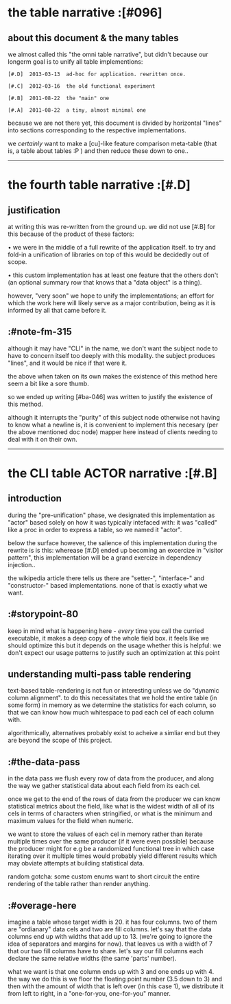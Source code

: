 # the table narrative :[#096]


## about this document & the many tables

we almost called this "the omni table narrative", but didn't because our
longerm goal is to unify all table implementions:

    [#.D]  2013-03-13  ad-hoc for application. rewritten once.

    [#.C]  2012-03-16  the old functional experiment

    [#.B]  2011-08-22  the "main" one

    [#.A]  2011-08-22  a tiny, almost minimal one

because we are not there yet, this document is divided by horizontal
"lines" into sections corresponding to the respective implementations.

we *certainly* want to make a [cu]-like feature comparison meta-table
(that is, a table about tables :P ) and then reduce these down to one..


----------------

# the fourth table narrative :[#.D]

## justification

at writing this was re-written from the ground up. we did not use
[#.B] for this because of the product of these factors:

  • we were in the middle of a full rewrite of the application itself.
    to try and fold-in a unification of libraries on top of this would
    be decidedly out of scope.

  • this custom implementation has at least one feature that the others
    don't (an optional summary row that knows that a "data object" is
    a thing).

however, "very soon" we hope to unify the implementations; an effort for
which the work here will likely serve as a major contribution, being as
it is informed by all that came before it.





## :#note-fm-315

although it may have "CLI" in the name, we don't want the subject node
to have to concern itself too deeply with this modality. the subject
produces "lines", and it would be nice if that were it.

the above when taken on its own makes the existence of this method here
seem a bit like a sore thumb.

so we ended up writing [#ba-046] was written to justify the existence
of this method.

although it interrupts the "purity" of this subject node otherwise not
having to know what a newline is, it is convenient to implement this
necesary (per the above mentioned doc node) mapper here instead of
clients needing to deal with it on their own.




----------------

# the CLI table ACTOR narrative :[#.B]

## introduction

during the "pre-unification" phase, we designated this implementation as
"actor" based solely on how it was typically intefaced with: it was
"called" like a proc in order to express a table, so we named it
"actor".

below the surface however, the salience of this implementation during
the rewrite is is this: wherease [#.D] ended up becoming an excercize in
"visitor pattern", this implementation will be a grand exercize in
dependency injection..

the wikipedia article there tells us there are "setter-", "interface-"
and "constructor-" based implementations. none of that is exactly what
we want.





## :#storypoint-80

keep in mind what is happening here - *every* time you call the curried
executable, it makes a deep copy of the whole field box. it feels like we
should optimize this but it depends on the usage whether this is helpful: we
don't expect our usage patterns to justify such an optimization at this point



## understanding multi-pass table rendering

text-based table-rendering is not fun or interesting unless we do
"dynamic column alignment". to do this necessitates that we hold the entire
table (in some form) in memory as we determine the statistics for each column,
so that we can know how much whitespace to pad each cel of each column with.

algorithmically, alternatives probably exist to acheive a simliar end but they
are beyond the scope of this project.



## :#the-data-pass

in the data pass we flush every row of data from the producer, and along
the way we gather statistical data about each field from its each cel.

once we get to the end of the rows of data from the producer we can
know statistical metrics about the field, like what is the widest width
of all of its cels in terms of characters when stringified, or what is
the minimum and maximum values for the field when numeric.

we want to store the values of each cel in memory rather than iterate multiple
times over the same producer (if it were even possible) because the producer
might for e.g be a randomized functional tree in which case iterating over
it multiple times would probably yield different results which may obviate
attempts at building statistical data.

random gotcha: some custom enums want to short circuit the entire rendering of
the table rather than render anything.



## :#overage-here

imagine a table whose target width is 20. it has four columns. two of
them are "ordianary" data cels and two are fill columns. let's say that
the data columns end up with widths that add up to 13. (we're going to
ignore the idea of separators and margins for now). that leaves us with
a width of 7 that our two fill columns have to share. let's say our fill
columns each declare the same relative widths (the same 'parts' number).

what we want is that one column ends up with 3 and one ends up with 4.
the way we do this is we floor the floating point number (3.5 down to 3)
and then with the amount of width that is left over (in this case 1), we
distribute it from left to right, in a "one-for-you, one-for-you"
manner.
